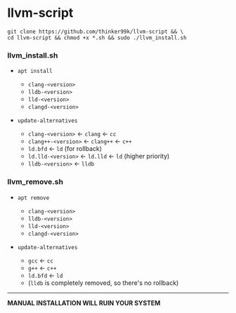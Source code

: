 # llvm-script

```shell
git clone https://github.com/thinker99k/llvm-script && \
cd llvm-script && chmod +x *.sh && sudo ./llvm_install.sh
```

### llvm_install.sh
- `apt install`
  - `clang-<version>`
  - `lldb-<version>`
  - `lld-<version>`
  - `clangd-<version>`

- `update-alternatives`
  - `clang-<version>` <- `clang` <- `cc`
  - `clang++-<version>` <- `clang++` <- `c++`
  - `ld.bfd` <- `ld` (for rollback)
  - `ld.lld-<version>` <- `ld.lld` <- `ld` (higher priority)
  - `lldb-<version>` <- `lldb`


### llvm_remove.sh

- `apt remove`
  - `clang-<version>`
  - `lldb-<version>`
  - `lld-<version>`
  - `clangd-<version>`

- `update-alternatives`
  - `gcc` <- `cc`
  - `g++` <- `c++`
  - `ld.bfd` <- `ld`
  - (`lldb` is completely removed, so there's no rollback)

---
**MANUAL INSTALLATION WILL RUIN YOUR SYSTEM**
